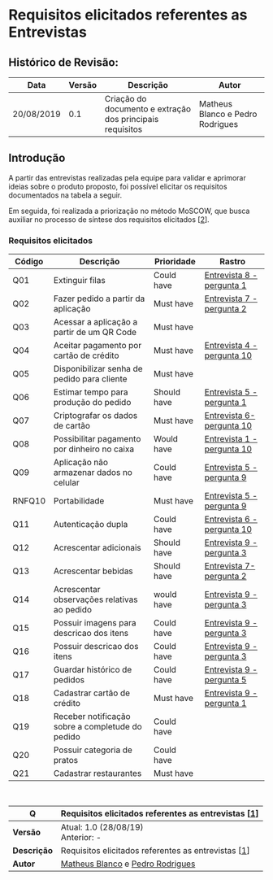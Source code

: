 # Requisitos elicitados referentes as Entrevistas

## Histórico de Revisão:

|Data|Versão|Descrição|Autor|
|-|-|-|-|
|20/08/2019|0.1|Criação do documento e extração dos principais requisitos | Matheus Blanco e Pedro Rodrigues |

## Introdução

A partir das entrevistas realizadas pela equipe para validar e aprimorar ideias sobre o produto proposto, foi possível elicitar os requisitos documentados na tabela a seguir. 

Em seguida, foi realizada a priorização no método MoSCOW, que busca auxiliar no processo de síntese dos requisitos elicitados [[2](../elicitacao_de_requisitos/elicitacao_de_requisitos.md)].

### Requisitos elicitados
| Código | Descrição | Prioridade | Rastro|
|--|--|--|--|
|Q01|Extinguir filas|Could have |[Entrevista 8 - pergunta 1](/seminario1/lista-entrevistas/entrevista8/)|
|Q02|Fazer pedido a partir da aplicação|Must have|[Entrevista 7 - pergunta 2](/seminario1/lista-entrevistas/entrevista7/)|
|Q03|Acessar a aplicação a partir de um QR Code|Must have||
|Q04|Aceitar pagamento por cartão de crédito|Must have|[Entrevista 4 - pergunta 10](/seminario1/lista-entrevistas/entrevista4/)|
|Q05|Disponibilizar senha de pedido para cliente|Must have||
|Q06|Estimar tempo para produção do pedido|Should have|[Entrevista 5 - pergunta 1](/seminario1/lista-entrevistas/entrevista5/)|
|Q07|Criptografar os dados de cartão|Must have|[Entrevista 6- pergunta 10](/seminario1/lista-entrevistas/entrevista6/)|
|Q08|Possibilitar pagamento por dinheiro no caixa|Would have|[Entrevista 1 - pergunta 10](/seminario1/lista-entrevistas/entrevista1/)|
|Q09|Aplicação não armazenar dados no celular|Could have|[Entrevista 5 - pergunta 9](/seminario1/lista-entrevistas/entrevista5/)|
|RNFQ10|Portabilidade|Must have|[Entrevista 5 - pergunta 9](/seminario1/lista-entrevistas/entrevista5/)|
|Q11|Autenticação dupla|Could have|[Entrevista 6 - pergunta 10](/seminario1/lista-entrevistas/entrevista6/)|
|Q12|Acrescentar adicionais|Should have|[Entrevista 9 - pergunta 3](/seminario1/lista-entrevistas/entrevista9/)|
|Q13|Acrescentar bebidas|Should have|[Entrevista 7- pergunta 2](/seminario1/lista-entrevistas/entrevista7/)|
|Q14|Acrescentar observações relativas ao pedido|would have|[Entrevista 9 - pergunta 3](/seminario1/lista-entrevistas/entrevista9/)|
|Q15|Possuir imagens para descricao dos itens|Could have|[Entrevista 9 - pergunta 3](/seminario1/lista-entrevistas/entrevista9/)|
|Q16|Possuir descricao dos itens|Could have|[Entrevista 9 - pergunta 3](/seminario1/lista-entrevistas/entrevista9/)|
|Q17|Guardar histórico de pedidos|Could have|[Entrevista 9 - pergunta 5](/seminario1/lista-entrevistas/entrevista9/)|
|Q18|Cadastrar cartão de crédito|Must have|[Entrevista 9 - pergunta 1](/seminario1/lista-entrevistas/entrevista9/)|
|Q19|Receber notificação sobre a completude do pedido|Could have||
|Q20|Possuir categoria de pratos|Could have||
|Q21|Cadastrar restaurantes|Must have||


<br>

| **Q** | **Requisitos elicitados referentes as entrevistas [[1](../../seminario1/entrevistas.md)]**  |
|--|--|
| **Versão**| Atual: 1.0 (28/08/19) <br> Anterior: - | 
| **Descrição** | Requisitos elicitados referentes as entrevistas [[1](../../seminario1/entrevistas.md)] | 
|**Autor**| [Matheus Blanco](https://github.com/MatheusBlanco) e [Pedro Rodrigues](https://github.com/pedro-prp)  